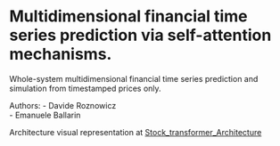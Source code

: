 # Multidimensional financial time series prediction via self-attention mechanisms.

Whole-system multidimensional financial time series prediction and simulation from timestamped prices only.

Authors:  - Davide Roznowicz \
          - Emanuele Ballarin

Architecture visual representation at [Stock_transformer_Architecture](https://ballarin.cc/images/tst_dl_dssc.svg)
